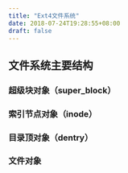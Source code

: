 ```yaml
---
title: "Ext4文件系统"
date: 2018-07-24T19:28:55+08:00
draft: false
---
```


## 文件系统主要结构

### 超级块对象（super_block）

### 索引节点对象（inode）

### 目录顶对象（dentry）

### 文件对象

